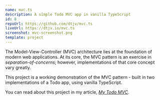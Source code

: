 ```yaml
---
name: mvc.ts
description: A simple Todo MVC app in vanilla TypeScript
id: 8
repoUrl: https://github.com/dtjv/mvc.ts
liveUrl: https://dtjv.io/mvc.ts
screenshot: mvc-screenshot.png
template: project
---
```


The Model-View-Controller (MVC) architecture lies at the foundation of modern
web applications. At its core, the MVC pattern is an exercise in
_separation-of-concerns_; however, implementations of that core concept vary
greatly.

This project is a working demonstration of the MVC pattern - built in two
implementations of a Todo app, using vanilla TypeScript.

You can read about this project in my article,
_[My Todo MVC](https://dtjv.io/mvc/)_.

<!-- more -->
